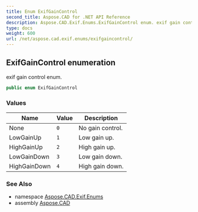 ```yaml
---
title: Enum ExifGainControl
second_title: Aspose.CAD for .NET API Reference
description: Aspose.CAD.Exif.Enums.ExifGainControl enum. exif gain control enum
type: docs
weight: 600
url: /net/aspose.cad.exif.enums/exifgaincontrol/
---
```

## ExifGainControl enumeration

exif gain control enum.

```csharp
public enum ExifGainControl
```

### Values

| Name | Value | Description |
| --- | --- | --- |
| None | `0` | No gain control. |
| LowGainUp | `1` | Low gain up. |
| HighGainUp | `2` | High gain up. |
| LowGainDown | `3` | Low gain down. |
| HighGainDown | `4` | High gain down. |

### See Also

* namespace [Aspose.CAD.Exif.Enums](../../aspose.cad.exif.enums/)
* assembly [Aspose.CAD](../../)


